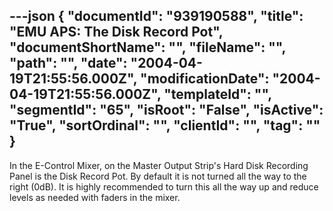 ---json
{
  "documentId": "939190588",
  "title": "EMU APS: The Disk Record Pot",
  "documentShortName": "",
  "fileName": "",
  "path": "",
  "date": "2004-04-19T21:55:56.000Z",
  "modificationDate": "2004-04-19T21:55:56.000Z",
  "templateId": "",
  "segmentId": "65",
  "isRoot": "False",
  "isActive": "True",
  "sortOrdinal": "",
  "clientId": "",
  "tag": ""
}
---

In the E-Control Mixer, on the Master Output Strip's Hard Disk Recording Panel is the Disk Record Pot. By default it is not turned all the way to the right (0dB). It is highly recommended to turn this all the way up and reduce levels as needed with faders in the mixer.
